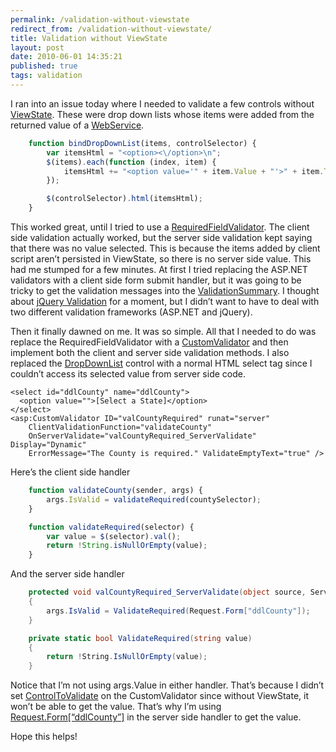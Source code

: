 ```yaml
---
permalink: /validation-without-viewstate
redirect_from: /validation-without-viewstate/
title: Validation without ViewState 
layout: post
date: 2010-06-01 14:35:21
published: true
tags: validation
---
```



I ran into an issue today where I needed to validate a few controls without [ViewState](http://msdn.microsoft.com/en-us/library/system.web.ui.control.viewstate.aspx). These were drop down lists whose items were added from the returned value of a [WebService](http://msdn.microsoft.com/en-us/library/t745kdsh.aspx).

``` js
    function bindDropDownList(items, controlSelector) {
        var itemsHtml = "<option><\/option>\n";
        $(items).each(function (index, item) {
            itemsHtml += "<option value='" + item.Value + "'>" + item.Text + "<\/option>\n";
        });

        $(controlSelector).html(itemsHtml);
    }
```

This worked great, until I tried to use a [RequiredFieldValidator](http://msdn.microsoft.com/en-us/library/system.web.ui.webcontrols.requiredfieldvalidator.aspx). The client side validation actually worked, but the server side validation kept saying that there was no value selected. This is because the items added by client script aren’t persisted in ViewState, so there is no server side value. This had me stumped for a few minutes. At first I tried replacing the ASP.NET validators with a client side form submit handler, but it was going to be tricky to get the validation messages into the [ValidationSummary](http://msdn.microsoft.com/en-us/library/system.web.ui.webcontrols.validationsummary.aspx). I thought about [jQuery Validation](http://docs.jquery.com/Plugins/Validation) for a moment, but I didn’t want to have to deal with two different validation frameworks (ASP.NET and jQuery).

Then it finally dawned on me. It was so simple. All that I needed to do was replace the RequiredFieldValidator with a [CustomValidator](http://msdn.microsoft.com/en-us/library/system.web.ui.webcontrols.customvalidator.aspx) and then implement both the client and server side validation methods. I also replaced the [DropDownList](http://msdn.microsoft.com/en-us/library/system.web.ui.webcontrols.dropdownlist.aspx) control with a normal HTML select tag since I couldn’t access its selected value from server side code.

    <select id="ddlCounty" name="ddlCounty">
      <option value="">[Select a State]</option>
    </select>
    <asp:CustomValidator ID="valCountyRequired" runat="server"
        ClientValidationFunction="validateCounty"
        OnServerValidate="valCountyRequired_ServerValidate" Display="Dynamic"
        ErrorMessage="The County is required." ValidateEmptyText="true" />
Here’s the client side handler

``` js
    function validateCounty(sender, args) {
        args.IsValid = validateRequired(countySelector);
    }

    function validateRequired(selector) {
        var value = $(selector).val();
        return !String.isNullOrEmpty(value);
    }
```

And the server side handler

``` csharp
    protected void valCountyRequired_ServerValidate(object source, ServerValidateEventArgs args)
    {
        args.IsValid = ValidateRequired(Request.Form["ddlCounty"]);
    }

    private static bool ValidateRequired(string value)
    {
        return !String.IsNullOrEmpty(value);
    }
```

Notice that I’m not using args.Value in either handler. That’s because I didn’t set [ControlToValidate](http://msdn.microsoft.com/en-us/library/system.web.ui.webcontrols.basevalidator.controltovalidate.aspx) on the CustomValidator since without ViewState, it won’t be able to get the value. That’s why I’m using [Request.Form[“ddlCounty”]](http://msdn.microsoft.com/en-us/library/system.web.httprequest.form.aspx) in the server side handler to get the value.

Hope this helps!


